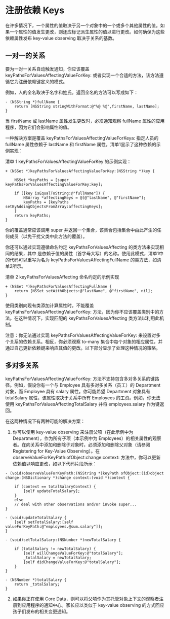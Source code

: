 # 注册依赖 Keys

在许多情况下，一个属性的值取决于另一个对象中的一个或多个其他属性的值。如果一个属性的值发生更改，则还应标记派生属性的值以进行更改。如何确保为这些依赖属性发布 key-value observing 取决于关系的基数。

## 一对一的关系

要为一对一关系自动触发通知，你应该覆盖 keyPathsForValuesAffectingValueForKey: 或者实现一个合适的方法，该方法遵循它为注册依赖键定义的模式。

例如，人的全名取决于名字和姓氏。返回全名的方法可以写成如下：

```objc
- (NSString *)fullName {
    return [NSString stringWithFormat:@"%@ %@",firstName, lastName];
}
```

当 firstName 或 lastName 属性发生更改时，必须通知观察 fullName 属性的应用程序，因为它们会影响属性的值。

一种解决方案是覆盖 keyPathsForValuesAffectingValueForKeya: 指定人员的 fullName 属性依赖于 lastName 和 firstName 属性。清单1显示了这种依赖的示例实现：

清单 1 keyPathsForValuesAffectingValueForKey 的示例实现：

```objc
+ (NSSet *)keyPathsForValuesAffectingValueForKey:(NSString *)key {
 
    NSSet *keyPaths = [super keyPathsForValuesAffectingValueForKey:key];
 
    if ([key isEqualToString:@"fullName"]) {
        NSArray *affectingKeys = @[@"lastName", @"firstName"];
        keyPaths = [keyPaths setByAddingObjectsFromArray:affectingKeys];
    }
    return keyPaths;
}
```

你的覆盖通常应该调用 super 并返回一个集合，该集合包括集合中由此产生的任何成员（以免干扰父类中此方法的覆盖）。

你还可以通过实现遵循命名约定 keyPathsForValuesAffecting <Key> 的类方法来实现相同的结果，其中 <Key> 是依赖于值的属性（首字母大写）的名称。使用此模式，清单1中的代码可以重写为名为 keyPathsForValuesAffectingFullName 的类方法，如清单2所示。

清单 2 keyPathsForValuesAffecting <Key> 命名约定的示例实现

```objc
+ (NSSet *)keyPathsForValuesAffectingFullName {
    return [NSSet setWithObjects:@"lastName", @"firstName", nil];
}
```

使用类别向现有类添加计算属性时，不能覆盖 keyPathsForValuesAffectingValueForKey: 方法，因为你不应该覆盖类别中的方法。在这种情况下，实现匹配的 keyPathsForValuesAffecting <Key> 类方法以利用此机制。

注意：你无法通过实现 keyPathsForValuesAffectingValueForKey: 来设置对多个关系的依赖关系。相反，你必须观察 to-many 集合中每个对象的相应属性，并通过自己更新依赖键来响应其值的更改。以下部分显示了处理这种情况的策略。

## 多对多关系

keyPathsForValuesAffectingValueForKey: 方法不支持包含多对多关系的键路径。例如，假设你有一个与 Employee 具有多对多关系（员工）的 Department 对象，而 Employee 具有 salary 属性。你可能希望 Department 对象具有 totalSalary 属性，该属性取决于关系中所有 Employees 的工资。例如，你无法使用 keyPathsForValuesAffectingTotalSalary 并将 employees.salary 作为键返回。 

在这两种情况下有两种可能的解决方案：

1. 你可以使用 key-value observing 来注册父项（在此示例中为 Department），作为所有子项（本示例中为 Employees）的相关属性的观察者。在向关系中添加和删除子对象时，必须添加和删除父对象（请参阅 Registering for Key-Value Observing）。在 observeValueForKeyPath:ofObject:change:context: 方法中，你可以更新依赖值以响应更改，如以下代码片段所示：

```objc
- (void)observeValueForKeyPath:(NSString *)keyPath ofObject:(id)object change:(NSDictionary *)change context:(void *)context {
 
    if (context == totalSalaryContext) {
        [self updateTotalSalary];
    }
    else
    // deal with other observations and/or invoke super...
}
 
- (void)updateTotalSalary {
    [self setTotalSalary:[self valueForKeyPath:@"employees.@sum.salary"]];
}
 
- (void)setTotalSalary:(NSNumber *)newTotalSalary {
 
    if (totalSalary != newTotalSalary) {
        [self willChangeValueForKey:@"totalSalary"];
        _totalSalary = newTotalSalary;
        [self didChangeValueForKey:@"totalSalary"];
    }
}
 
- (NSNumber *)totalSalary {
    return _totalSalary;
}
```

2. 如果你正在使用 Core Data，则可以将父项作为其托管对象上下文的观察者注册到应用程序的通知中心。家长应以类似于 key-value observing 的方式回应孩子们发布的相关变更通知。
